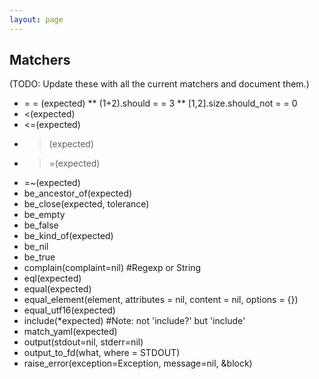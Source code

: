```yaml
---
layout: page
---
```


## Matchers

(TODO: Update these with all the current matchers and document them.)

* = = (expected)
** (1+2).should = = 3
** [1,2].size.should_not = = 0
* <(expected)
* <=(expected)
* >(expected)
* >=(expected)
* =~(expected)
* be_ancestor_of(expected)
* be_close(expected, tolerance)
* be_empty
* be_false
* be_kind_of(expected)
* be_nil
* be_true
* complain(complaint=nil)  #Regexp or String
* eql(expected)
* equal(expected)
* equal_element(element, attributes = nil, content = nil, options = {})
* equal_utf16(expected)
* include(*expected)       #Note: not 'include?' but 'include'
* match_yaml(expected)
* output(stdout=nil, stderr=nil)
* output_to_fd(what, where = STDOUT)
* raise_error(exception=Exception, message=nil, &block)


